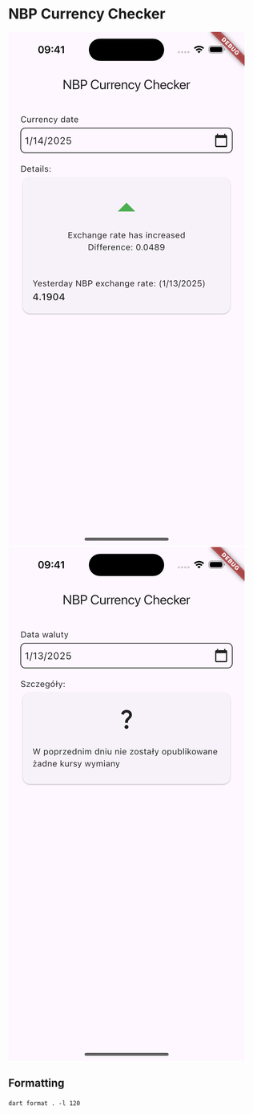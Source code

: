 # NBP Currency Checker
![App screenshot in english](./media/screenshot-1.png)  
![App screenshot in polish](./media/screenshot-2.png)  
  
## Formatting
`dart format . -l 120`